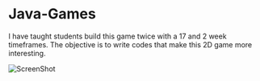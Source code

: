 Java-Games
==========

I have taught students build this game twice with a 17 and 2 week timeframes. The objective is to write codes that make this 2D game more interesting.

![ScreenShot](https://{webdeveloper.com/imagesvr_ce/webdeveloper/animation/holiday/christmas/gifs/bunny.gif})
